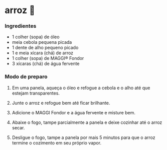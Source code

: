 # arroz :rice:

### Ingredientes

- 1 colher (sopa) de óleo
- meia cebola pequena picada
- 1 dente de alho pequeno picado
- 1 e meia xícara (chá) de arroz
- 1 colher (sopa) de MAGGI® Fondor
- 3 xícaras (chá) de água fervente

### Modo de preparo

1. Em uma panela, aqueça o óleo e refogue a cebola e o alho até que estejam transparentes.

2. Junte o arroz e refogue bem até ficar brilhante.

3. Adicione o MAGGI Fondor e a água fervente e misture bem.

4. Abaixe o fogo, tampe parcialmente a panela e deixe cozinhar até o arroz secar.

5. Desligue o fogo, tampe a panela por mais 5 minutos para que o arroz termine o cozimento em seu próprio vapor.